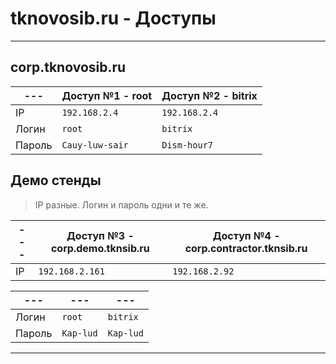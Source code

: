 # tknovosib.ru - Доступы

---
## corp.tknovosib.ru

| --- | Доступ №1 - root |Доступ №2 - bitrix|
| ------ | ------ | ------ |
| IP | ``` 192.168.2.4 ``` | ``` 192.168.2.4 ``` |
| Логин | ``` root ```|``` bitrix ``` |
| Пароль | ``` Cauy-luw-sair ``` |``` Dism-hour7 ```|

## Демо стенды

>
> IP разные. Логин и пароль одни и те же.
>

| --- | Доступ №3 - corp.demo.tknsib.ru | Доступ №4 - corp.contractor.tknsib.ru  |
| ------ |--------------------------------|---------------------|
| IP | ``` 192.168.2.161 ```          | ``` 192.168.2.92 ``` |

| --- | --- | ---             |
| ------ | ------ |-----------------|
| Логин | ``` root ```| ``` bitrix ```  |
| Пароль | ``` Kap-lud ``` | ``` Kap-lud ``` |

---
